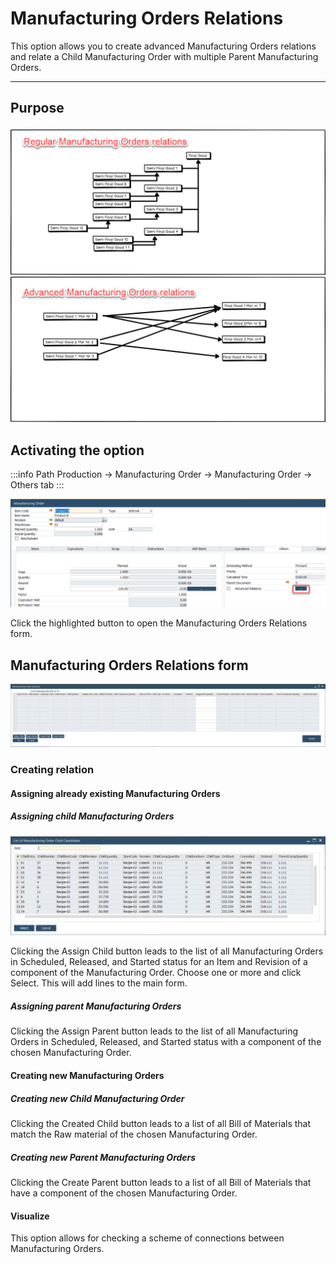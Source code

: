 # Manufacturing Orders Relations

This option allows you to create advanced Manufacturing Orders relations and relate a Child Manufacturing Order with multiple Parent Manufacturing Orders.

---

## Purpose

![Advanced Manufacturing Orders Relations](./media/advanced-manufacturing-orders-relations.png)

## Activating the option

:::info Path
Production → Manufacturing Order → Manufacturing Order → Others tab
:::

![Checkbox](./media/manufacturing-orders-relations-checkbox.png)

Click the highlighted button to open the Manufacturing Orders Relations form.

## Manufacturing Orders Relations form

![Form](./media/manufacturing-orders-relations-form.png)

### Creating relation

#### Assigning already existing Manufacturing Orders

##### Assigning child Manufacturing Orders

![List](./media/list-of-manufacturing-order-child-candidates.png)

Clicking the Assign Child button leads to the list of all Manufacturing Orders in Scheduled, Released, and Started status for an Item and Revision of a component of the Manufacturing Order. Choose one or more and click Select. This will add lines to the main form.

##### Assigning parent Manufacturing Orders

Clicking the Assign Parent button leads to the list of all Manufacturing Orders in Scheduled, Released, and Started status with a component of the chosen Manufacturing Order.

#### Creating new Manufacturing Orders

##### Creating new Child Manufacturing Order

Clicking the Created Child button leads to a list of all Bill of Materials that match the Raw material of the chosen Manufacturing Order.

##### Creating new Parent Manufacturing Orders

Clicking the Create Parent button leads to a list of all Bill of Materials that have a component of the chosen Manufacturing Order.

#### Visualize

This option allows for checking a scheme of connections between Manufacturing Orders.